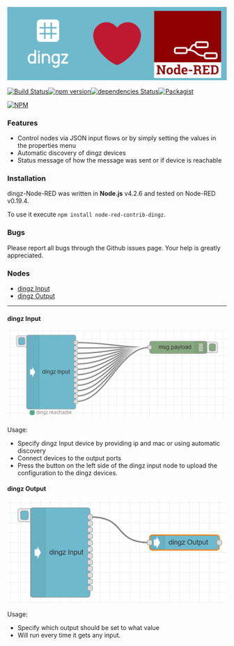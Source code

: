 ![logo](misc/logo.png)

[![Build Status](https://travis-ci.com/ioloSwitzerland/node-red-contrib-dingz.svg?branch=master)](https://travis-ci.com/ioloSwitzerland/node-red-contrib-dingz)[![npm version](https://badge.fury.io/js/node-red-contrib-dingz.svg)](https://badge.fury.io/js/node-red-contrib-dingz)[![dependencies Status](https://david-dm.org/ioloSwitzerland/node-red-contrib-dingz/status.svg)](https://david-dm.org/ioloSwitzerland/node-red-contrib-dingz)[![Packagist](https://img.shields.io/npm/l/node-red-contrib-mystrom.svg?registry_uri=https%3A%2F%2Fregistry.npmjs.com)](https://github.com/ioloSwitzerland/node-red-contrib-dingz/blob/master/LICENSE)

[![NPM](https://nodei.co/npm/node-red-contrib-dingz.png?compact=true)](https://nodei.co/npm/node-red-contrib-dingz/)

### Features

- Control nodes via JSON input flows or by simply setting the values in the properties menu
- Automatic discovery of dingz devices
- Status message of how the message was sent or if device is reachable

### Installation

dingz-Node-RED was written in **Node.js** v4.2.6 and tested on Node-RED v0.19.4.

To use it execute `npm install node-red-contrib-dingz`.

### Bugs

Please report all bugs through the Github issues page. Your help is greatly appreciated.

### Nodes

- [dingz Input](#dingz-Input)
- [dingz Output](#dingz-Output)

---

#### dingz Input

![](misc/dingzInput.png)

Usage:

- Specify dingz Input device by providing ip and mac or using automatic discovery
- Connect devices to the output ports
- Press the button on the left side of the dingz input node to upload the configuration to the dingz devices.

#### dingz Output

![](misc/dingzOutput.png)

Usage:

- Specify which output should be set to what value
- Will run every time it gets any input.
